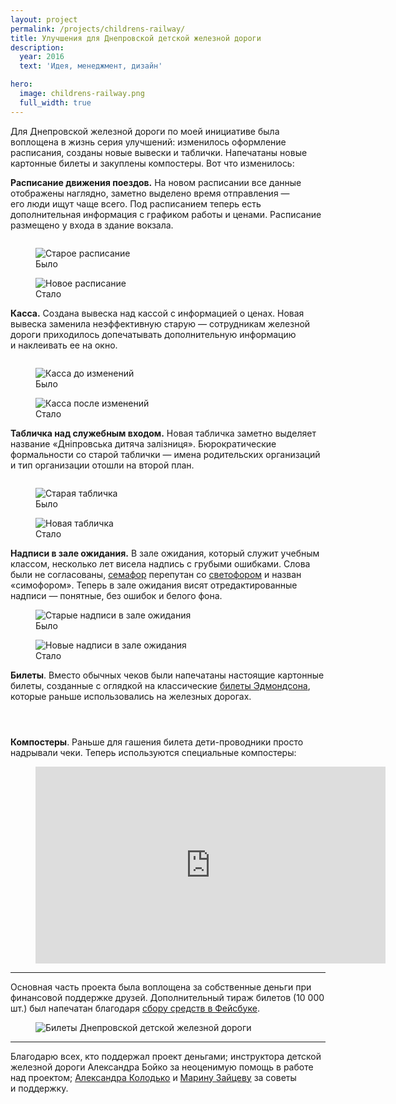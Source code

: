 ```yaml
---
layout: project
permalink: /projects/childrens-railway/
title: Улучшения для Днепровской детской железной дороги
description:
  year: 2016
  text: 'Идея, менеджмент, дизайн'

hero:
  image: childrens-railway.png
  full_width: true
---
```


<p class="lead">Для Днепровской железной дороги по моей инициативе была воплощена в жизнь серия улучшений: изменилось оформление расписания, созданы новые вывески и таблички. Напечатаны новые картонные билеты и закуплены компостеры. Вот что изменилось:</p>

**Расписание движения поездов.** На новом расписании все данные отображены наглядно, заметно выделено время отправления — его люди ищут чаще всего. Под расписанием теперь есть дополнительная информация с графиком работы и ценами. Расписание размещено у входа в здание вокзала.

<figure>
  <img src="/i/projects/childrens-railway/timetable.png" srcset="/i/projects/childrens-railway/timetable@2x.png 2x" style="box-shadow: 0 1px 3px #ccc;" alt="">
</figure>

<div class="two-columns">
  <figure class="two-columns__item">
    <img src="/i/childrens-railway/timetable-before.jpg" alt="Старое расписание">
    <figcaption>
      Было
    </figcaption>
  </figure>

  <figure class="two-columns__item">
    <img src="/i/childrens-railway/timetable-after.jpg" alt="Новое расписание">
    <figcaption>
      Стало
    </figcaption>
  </figure>
</div>

**Касса.** Создана вывеска над кассой с информацией о ценах. Новая вывеска заменила неэффективную старую — сотрудникам железной дороги приходилось допечатывать дополнительную информацию и наклеивать ее на окно.

<figure class="figure--wide">
  <img src="/i/projects/childrens-railway/ticket-window.png" srcset="/i/projects/childrens-railway/ticket-window@2x.png 2x" style="box-shadow: 0 1px 3px #ccc;" alt="">
</figure>

<div class="two-columns">
  <figure class="two-columns__item">
    <img src="/i/childrens-railway/tickets-before.jpg" alt="Касса до изменений">
    <figcaption>
      Было
    </figcaption>
  </figure>

  <figure class="two-columns__item">
    <img src="/i/childrens-railway/tickets-after.jpg" alt="Касса после изменений">
    <figcaption>
      Стало
    </figcaption>
  </figure>
</div>


**Табличка над служебным входом.** Новая табличка заметно выделяет название «Дніпровська дитяча залізниця». Бюрократические формальности со старой таблички — имена родительских организаций и тип организации отошли на второй план.

<figure>
  <img src="/i/projects/childrens-railway/entrance.png" srcset="/i/projects/childrens-railway/entrance@2x.png 2x" style="box-shadow: 0 1px 3px #ccc;" alt="">
</figure>

<div class="two-columns">
  <figure class="two-columns__item">
    <img src="/i/childrens-railway/sign-before.jpg" alt="Старая табличка">
    <figcaption>
      Было
    </figcaption>
  </figure>

  <figure class="two-columns__item">
    <img src="/i/childrens-railway/sign-after.jpg" alt="Новая табличка">
    <figcaption>
      Стало
    </figcaption>
  </figure>
</div>

**Надписи в зале ожидания.** В зале ожидания, который служит учебным классом, несколько лет висела надпись с грубыми ошибками. Слова были не согласованы, [семафор](https://ru.wikipedia.org/wiki/%D0%A1%D0%B5%D0%BC%D0%B0%D1%84%D0%BE%D1%80_(%D0%B6%D0%B5%D0%BB%D0%B5%D0%B7%D0%BD%D0%B0%D1%8F_%D0%B4%D0%BE%D1%80%D0%BE%D0%B3%D0%B0)) перепутан со [светофором](https://ru.wikipedia.org/wiki/%D0%96%D0%B5%D0%BB%D0%B5%D0%B7%D0%BD%D0%BE%D0%B4%D0%BE%D1%80%D0%BE%D0%B6%D0%BD%D1%8B%D0%B9_%D1%81%D0%B2%D0%B5%D1%82%D0%BE%D1%84%D0%BE%D1%80) и назван «симофором». Теперь в зале ожидания висят отредактированные надписи — понятные, без ошибок и белого фона.

<div class="two-columns two-columns--wide">
  <figure class="two-columns__item">
    <img src="/i/childrens-railway/inside-before1.jpg" alt="Старые надписи в зале ожидания">
    <figcaption>
      Было
    </figcaption>
  </figure>

  <figure class="two-columns__item">
    <img src="/i/childrens-railway/inside-after1.jpg" alt="Новые надписи в зале ожидания">
    <figcaption>
      Стало
    </figcaption>
  </figure>
</div>

**Билеты**. Вместо обычных чеков были напечатаны настоящие картонные билеты, созданные с оглядкой на классические [билеты Эдмондсона](https://en.wikipedia.org/wiki/Edmondson_railway_ticket), которые раньше использовались на железных дорогах.

<div class="three-columns">
  <figure class="three-columns__item">
    <img src="/i/childrens-railway/ticket-1.jpg" alt="">
  </figure>

  <figure class="three-columns__item">
    <img src="/i/childrens-railway/ticket-3.jpg" alt="">
  </figure>

  <figure class="three-columns__item">
    <img src="/i/childrens-railway/ticket-2.jpg" alt="">
  </figure>
</div>

**Компостеры**. Раньше для гашения билета дети-проводники просто надрывали чеки. Теперь используются специальные компостеры:

<figure>
  <iframe width="560" height="315" src="https://www.youtube.com/embed/9coVwE-oGvU?rel=0&amp;showinfo=0" frameborder="0" allowfullscreen></iframe>
</figure>

* * *

Основная часть проекта была воплощена за собственные деньги при финансовой поддержке друзей. Дополнительный тираж билетов (10 000 шт.) был напечатан благодаря [сбору средств в Фейсбуке](https://www.facebook.com/a.zaytsev/posts/10153937049193978?pnref=story).

<figure>
  <img src="/i/projects/childrens-railway/tickets.jpg" srcset="/i/projects/childrens-railway/tickets@2x.jpg 2x" alt="Билеты Днепровской детской железной дороги">
</figure>

* * *

Благодарю всех, кто поддержал проект деньгами; инструктора детской железной дороги Александра Бойко за неоценимую помощь в работе над проектом; [Александра Колодько](http://alexkolodko.com/) и [Марину Зайцеву](http://marin-k-a.com/) за советы и поддержку.

<figure>
  <img src="/i/childrens-railway/punch.jpg" alt="">
</figure>

